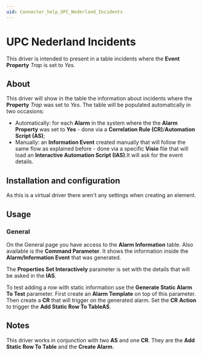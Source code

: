 ```yaml
---
uid: Connector_help_UPC_Nederland_Incidents
---
```


# UPC Nederland Incidents

This driver is intended to present in a table incidents where the **Event Property** *Trap* is set to *Yes*.

## About

This driver will show in the table the information about incidents where the **Property** *Trap* was set to *Yes*. The table will be populated automatically in two occasions:

- Automatically: for each **Alarm** in the system where the the **Alarm** **Property** was set to **Yes** - done via a **Correlation Rule (CR)**/**Automation Script (AS)**;
- Manually: an **Information Event** created manually that will follow the same flow as explained before - done via a specific **Visio** file that will load an **Interactive Automation Script (IAS)**.It will ask for the event details.

## Installation and configuration

As this is a virtual driver there aren't any settings when creating an element.

## Usage

### General

On the General page you have access to the **Alarm Information** table. Also available is the **Command Parameter**. It shows the information inside the **Alarm/Information Event** that was generated.

The **Properties Set Interactively** parameter is set with the details that will be asked in the **IAS**.

To test adding a row with static information use the **Generate Static Alarm To Test** parameter. First create an **Alarm Template** on top of this parameter. Then create a **CR** that will trigger on the generated alarm. Set the **CR** **Action** to trigger the **Add Static Row To TableAS**.

## Notes

This driver works in conjunction with two **AS** and one **CR**. They are the **Add Static Row To Table** and the **Create Alarm**.
